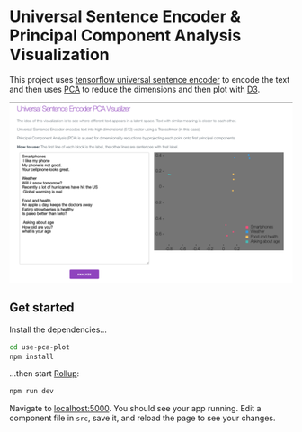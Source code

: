 
# Universal Sentence Encoder & Principal Component Analysis Visualization

This project uses [tensorflow universal sentence encoder](https://www.tensorflow.org/hub/tutorials/semantic_similarity_with_tf_hub_universal_encoder) to encode the text and then uses [PCA](https://github.com/mljs/pca) to reduce the dimensions and then plot with [D3](https://github.com/d3/d3).

![how to](how_to.png)


## Get started

Install the dependencies...

```bash
cd use-pca-plot
npm install
```

...then start [Rollup](https://rollupjs.org):

```bash
npm run dev
```

Navigate to [localhost:5000](http://localhost:5000). You should see your app running. Edit a component file in `src`, save it, and reload the page to see your changes.
